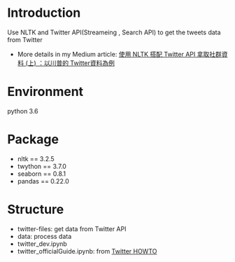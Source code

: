 # Introduction
Use NLTK and Twitter API(Streameing , Search API) to get the tweets data from Twitter
- More details in my Medium article: <a href='https://medium.com/p/2bd493f452a6/edit'>使用 NLTK 搭配 Twitter API 拿取社群資料 (上) ：以川普的 Twitter資料為例</a>

# Environment
python 3.6

# Package
- nltk == 3.2.5
- twython == 3.7.0
- seaborn == 0.8.1
- pandas == 0.22.0

# Structure
- twitter-files: get data from Twitter API
- data: process data
- twitter_dev.ipynb
- twitter_officialGuide.ipynb: from <a href='http://www.nltk.org/howto/twitter.html'>Twitter HOWTO</a>